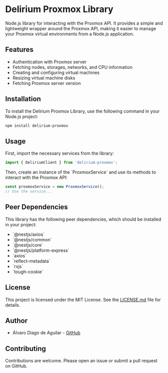 # Delirium Proxmox Library

Node.js library for interacting with the Proxmox API. It provides a simple and lightweight wrapper around the Proxmox API, making it easier to manage your Proxmox virtual environments from a Node.js application.

## Features

- Authentication with Proxmox server
- Fetching nodes, storages, networks, and CPU information
- Creating and configuring virtual machines
- Resizing virtual machine disks
- Fetching Proxmox server version

## Installation

To install the Delirium Proxmox Library, use the following command in your Node.js project:

```bash
npm install delirium-proxmox
```

## Usage

First, import the necessary services from the library:

```typescript
import { DeliriumClient } from 'delirium-proxmox';
```

Then, create an instance of the \`ProxmoxService\` and use its methods to interact with the Proxmox API:

```typescript
const proxmoxService = new ProxmoxService();
// Use the service...
```

## Peer Dependencies

This library has the following peer dependencies, which should be installed in your project:

- \`@nestjs/axios\`
- \`@nestjs/common\`
- \`@nestjs/core\`
- \`@nestjs/platform-express\`
- \`axios\`
- \`reflect-metadata\`
- \`rxjs\`
- \`tough-cookie\`

## License

This project is licensed under the MIT License. See the [LICENSE.md](LICENSE.md) file for details.

## Author

- Álvaro Diago de Aguilar - [GitHub](https://github.com/n01rdev)

## Contributing

Contributions are welcome. Please open an issue or submit a pull request on GitHub.